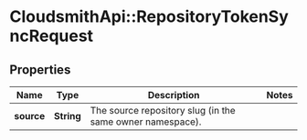 # CloudsmithApi::RepositoryTokenSyncRequest

## Properties
Name | Type | Description | Notes
------------ | ------------- | ------------- | -------------
**source** | **String** | The source repository slug (in the same owner namespace). | 


